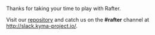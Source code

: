 Thanks for taking your time to play with Rafter.

Visit our [repository](https://github.com/kyma-project/rafter) and catch us on the **#rafter** channel at http://slack.kyma-project.io/.
